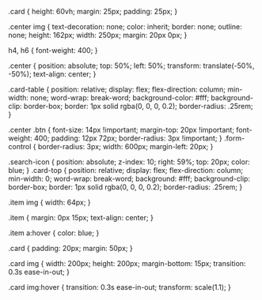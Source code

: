 .card {
    height: 60vh;
    margin: 25px;
    padding: 25px;
}

.center img {
    text-decoration: none;
    color: inherit;
    border: none;
    outline: none;
    height: 162px;
    width: 250px;
    margin: 20px 0px;
}

h4,
h6 {
    font-weight: 400;
}

.center {
    position: absolute;
    top: 50%;
    left: 50%;
    transform: translate(-50%, -50%);
    text-align: center;
}

.card-table {
    position: relative;
    display: flex;
    flex-direction: column;
    min-width: none;
    word-wrap: break-word;
    background-color: #fff;
    background-clip: border-box;
    border: 1px solid rgba(0, 0, 0, 0.2);
    border-radius: .25rem;
}

.center .btn {
    font-size: 14px !important;
    margin-top: 20px !important;
    font-weight: 400;
    padding: 12px 72px;
    border-radius: 3px !important;
}
.form-control {
    border-radius: 3px;
    width: 600px;
    margin-left: 20px;
}

.search-icon {
    position: absolute;
    z-index: 10;
    right: 59%;
    top: 20px;
    color: blue;
}
.card-top {
    position: relative;
    display: flex;
    flex-direction: column;
    min-width: 0;
    word-wrap: break-word;
    background: #fff;
    background-clip: border-box;
    border: 1px solid rgba(0, 0, 0, 0.2);
    border-radius: .25rem;
}

.item img {
    width: 64px;
}

.item {
    margin: 0px 15px;
    text-align: center;
}

.item a:hover {
    color: blue;
}

.card {
    padding: 20px;
    margin: 50px;
}

.card img {
    width: 200px;
    height: 200px;
    margin-bottom: 15px;
    transition: 0.3s ease-in-out;
}

.card img:hover {
    transition: 0.3s ease-in-out;
    transform: scale(1.1);
}
